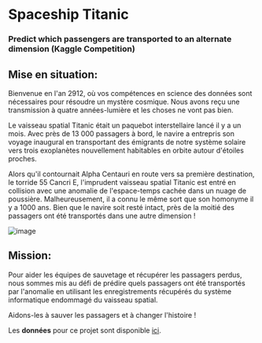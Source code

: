 # Spaceship Titanic
### Predict which passengers are transported to an alternate dimension (Kaggle Competition)
## Mise en situation:
Bienvenue en l'an 2912, où vos compétences en science des données sont nécessaires pour résoudre un mystère cosmique. Nous avons reçu une transmission à quatre années-lumière et les choses ne vont pas bien.

Le vaisseau spatial Titanic était un paquebot interstellaire lancé il y a un mois. Avec près de 13 000 passagers à bord, le navire a entrepris son voyage inaugural en transportant des émigrants de notre système solaire vers trois exoplanètes nouvellement habitables en orbite autour d'étoiles proches.

Alors qu'il contournait Alpha Centauri en route vers sa première destination, le torride 55 Cancri E, l'imprudent vaisseau spatial Titanic est entré en collision avec une anomalie de l'espace-temps cachée dans un nuage de poussière. Malheureusement, il a connu le même sort que son homonyme il y a 1000 ans. Bien que le navire soit resté intact, près de la moitié des passagers ont été transportés dans une autre dimension !

![image](https://user-images.githubusercontent.com/13614861/158199983-e03bb49a-f3e0-4f2c-ad6e-2333e25e9aed.png)

## Mission:
Pour aider les équipes de sauvetage et récupérer les passagers perdus, nous sommes mis au défi de prédire quels passagers ont été transportés par l'anomalie en utilisant les enregistrements récupérés du système informatique endommagé du vaisseau spatial.

Aidons-les à sauver les passagers et à changer l'histoire !

Les **données** pour ce projet sont disponible [ici](https://www.kaggle.com/c/spaceship-titanic/data).
